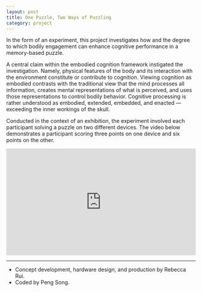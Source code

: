 ```yaml
---
layout: post
title: One Puzzle, Two Ways of Puzzling
category: project
---
```


In the form of an experiment, this project investigates how and the degree to which bodily engagement can enhance cognitive performance in a memory-based puzzle.

A central claim within the embodied cognition framework instigated the investigation. Namely, physical features of the body and its interaction with the environment constitute or contribute to cognition. Viewing cognition as embodied contrasts with the traditional view that the mind processes all information, creates mental representations of what is perceived, and uses those representations to control bodily behavior. Cognitive processing is rather understood as embodied, extended, embedded, and enacted — exceeding the inner workings of the skull.

Conducted in the context of an exhibition, the experiment involved each participant solving a puzzle on two different devices. The video below demonstrates a participant scoring three points on one device and six points on the other.

<div class="text-above-footnotes-below"><div style="padding:56.25% 0 0 0;position:relative;"><iframe src="https://player.vimeo.com/video/738705138?h=16def1f65d&byline=0&portrait=0" style="position:absolute;top:0;left:0;width:100%;height:100%;" frameborder="0" allow="autoplay; fullscreen; picture-in-picture" allowfullscreen></iframe></div><script src="https://player.vimeo.com/api/player.js"></script></div>

---

<ul class=credits>
  <li>Concept development, hardware design, and production by Rebecca Rui.</li>
  <li>Coded by Peng Song.</li>
</ul>
